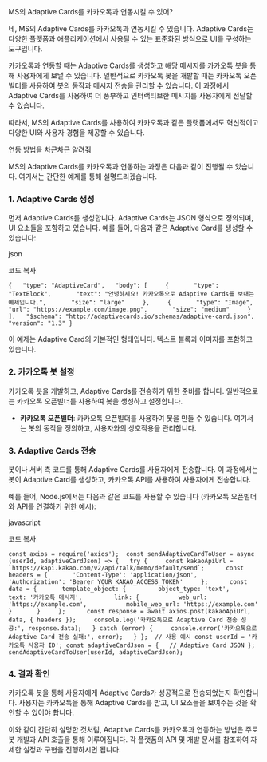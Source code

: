 MS의 Adaptive Cards를 카카오톡과 연동시킬 수 있어?

네, MS의 Adaptive Cards를 카카오톡과 연동시킬 수 있습니다. Adaptive Cards는 다양한 플랫폼과 애플리케이션에서 사용될 수 있는 표준화된 방식으로 UI를 구성하는 도구입니다.

카카오톡과 연동할 때는 Adaptive Cards를 생성하고 해당 메시지를 카카오톡 봇을 통해 사용자에게 보낼 수 있습니다. 일반적으로 카카오톡 봇을 개발할 때는 카카오톡 오픈빌더를 사용하여 봇의 동작과 메시지 전송을 관리할 수 있습니다. 이 과정에서 Adaptive Cards를 사용하여 더 풍부하고 인터랙티브한 메시지를 사용자에게 전달할 수 있습니다.

따라서, MS의 Adaptive Cards를 사용하여 카카오톡과 같은 플랫폼에서도 혁신적이고 다양한 UI와 사용자 경험을 제공할 수 있습니다.




연동 방법을 차근차근 알려줘


MS의 Adaptive Cards를 카카오톡과 연동하는 과정은 다음과 같이 진행될 수 있습니다. 여기서는 간단한 예제를 통해 설명드리겠습니다.

### 1. Adaptive Cards 생성

먼저 Adaptive Cards를 생성합니다. Adaptive Cards는 JSON 형식으로 정의되며, UI 요소들을 포함하고 있습니다. 예를 들어, 다음과 같은 Adaptive Card를 생성할 수 있습니다:

json

코드 복사

`{   "type": "AdaptiveCard",   "body": [     {       "type": "TextBlock",       "text": "안녕하세요! 카카오톡으로 Adaptive Cards를 보내는 예제입니다.",       "size": "large"     },     {       "type": "Image",       "url": "https://example.com/image.png",       "size": "medium"     }   ],   "$schema": "http://adaptivecards.io/schemas/adaptive-card.json",   "version": "1.3" }`

이 예제는 Adaptive Card의 기본적인 형태입니다. 텍스트 블록과 이미지를 포함하고 있습니다.

### 2. 카카오톡 봇 설정

카카오톡 봇을 개발하고, Adaptive Cards를 전송하기 위한 준비를 합니다. 일반적으로는 카카오톡 오픈빌더를 사용하여 봇을 생성하고 설정합니다.

- **카카오톡 오픈빌더**: 카카오톡 오픈빌더를 사용하여 봇을 만들 수 있습니다. 여기서는 봇의 동작을 정의하고, 사용자와의 상호작용을 관리합니다.

### 3. Adaptive Cards 전송

봇이나 서버 측 코드를 통해 Adaptive Cards를 사용자에게 전송합니다. 이 과정에서는 봇이 Adaptive Card를 생성하고, 카카오톡 API를 사용하여 사용자에게 전송합니다.

예를 들어, Node.js에서는 다음과 같은 코드를 사용할 수 있습니다 (카카오톡 오픈빌더와 API를 연결하기 위한 예시):

javascript

코드 복사

``const axios = require('axios');  const sendAdaptiveCardToUser = async (userId, adaptiveCardJson) => {   try {     const kakaoApiUrl = `https://kapi.kakao.com/v2/api/talk/memo/default/send`;      const headers = {       'Content-Type': 'application/json',       'Authorization': 'Bearer YOUR_KAKAO_ACCESS_TOKEN'     };      const data = {       template_object: {         object_type: 'text',         text: '카카오톡 메시지',         link: {           web_url: 'https://example.com',           mobile_web_url: 'https://example.com'         }       }     };      const response = await axios.post(kakaoApiUrl, data, { headers });     console.log('카카오톡으로 Adaptive Card 전송 성공:', response.data);   } catch (error) {     console.error('카카오톡으로 Adaptive Card 전송 실패:', error);   } };  // 사용 예시 const userId = '카카오톡 사용자 ID'; const adaptiveCardJson = {   // Adaptive Card JSON };  sendAdaptiveCardToUser(userId, adaptiveCardJson);``

### 4. 결과 확인

카카오톡 봇을 통해 사용자에게 Adaptive Cards가 성공적으로 전송되었는지 확인합니다. 사용자는 카카오톡을 통해 Adaptive Cards를 받고, UI 요소들을 보여주는 것을 확인할 수 있어야 합니다.

이와 같이 간단히 설명한 것처럼, Adaptive Cards를 카카오톡과 연동하는 방법은 주로 봇 개발과 API 호출을 통해 이루어집니다. 각 플랫폼의 API 및 개발 문서를 참조하여 자세한 설정과 구현을 진행하시면 됩니다.